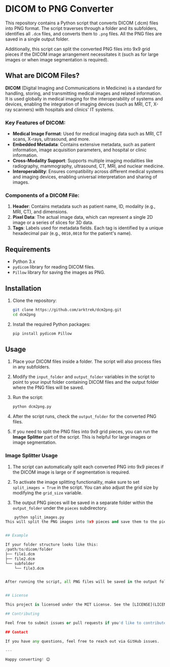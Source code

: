 # DICOM to PNG Converter

This repository contains a Python script that converts DICOM (.dcm) files into PNG format. The script traverses through a folder and its subfolders, identifies all `.dcm` files, and converts them to `.png` files. All the PNG files are saved in a single output folder.

Additionally, this script can split the converted PNG files into 9x9 grid pieces if the DICOM image arrangement necessitates it (such as for large images or when image segmentation is required).

## What are DICOM Files?

**DICOM** (Digital Imaging and Communications in Medicine) is a standard for handling, storing, and transmitting medical images and related information. It is used globally in medical imaging for the interoperability of systems and devices, enabling the integration of imaging devices (such as MRI, CT, X-ray scanners) with hospitals and clinics' IT systems.

### Key Features of DICOM:
- **Medical Image Format**: Used for medical imaging data such as MRI, CT scans, X-rays, ultrasound, and more.
- **Embedded Metadata**: Contains extensive metadata, such as patient information, image acquisition parameters, and hospital or clinic information.
- **Cross-Modality Support**: Supports multiple imaging modalities like radiography, mammography, ultrasound, CT, MRI, and nuclear medicine.
- **Interoperability**: Ensures compatibility across different medical systems and imaging devices, enabling universal interpretation and sharing of images.

### Components of a DICOM File:
1. **Header**: Contains metadata such as patient name, ID, modality (e.g., MRI, CT), and dimensions.
2. **Pixel Data**: The actual image data, which can represent a single 2D image or a series of slices for 3D data.
3. **Tags**: Labels used for metadata fields. Each tag is identified by a unique hexadecimal pair (e.g., `0010,0010` for the patient's name).

## Requirements

- Python 3.x
- `pydicom` library for reading DICOM files.
- `Pillow` library for saving the images as PNG.

## Installation

1. Clone the repository:

    ```bash
    git clone https://github.com/arktrek/dcm2png.git
    cd dcm2png
    ```

2. Install the required Python packages:

    ```bash
    pip install pydicom Pillow
    ```

## Usage

1. Place your DICOM files inside a folder. The script will also process files in any subfolders.

2. Modify the `input_folder` and `output_folder` variables in the script to point to your input folder containing DICOM files and the output folder where the PNG files will be saved.

3. Run the script:

    ```bash
    python dcm2png.py
    ```

4. After the script runs, check the `output_folder` for the converted PNG files.

5. If you need to split the PNG files into 9x9 grid pieces, you can run the **Image Splitter** part of the script. This is helpful for large images or image segmentation.

### Image Splitter Usage

1. The script can automatically split each converted PNG into 9x9 pieces if the DICOM image is large or if segmentation is required.

2. To activate the image splitting functionality, make sure to set `split_images = True` in the script. You can also adjust the grid size by modifying the `grid_size` variable.

3. The output PNG pieces will be saved in a separate folder within the `output_folder` under the `pieces` subdirectory.

```python
    python split_images.py
This will split the PNG images into 9x9 pieces and save them to the pieces folder.


## Example

If your folder structure looks like this:
/path/to/dicom/folder
├── file1.dcm
├── file2.dcm
└── subfolder
    └── file3.dcm


After running the script, all PNG files will be saved in the output folder you specify.


## License

This project is licensed under the MIT License. See the [LICENSE](LICENSE) file for more details.

## Contributing

Feel free to submit issues or pull requests if you'd like to contribute to improving this script!

## Contact

If you have any questions, feel free to reach out via GitHub issues.

---

Happy converting! 😊

